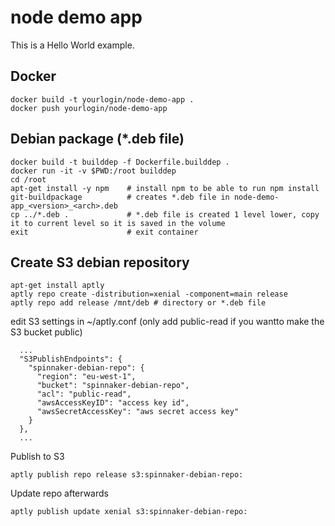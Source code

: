 # node demo app
This is a Hello World example.

## Docker
```
docker build -t yourlogin/node-demo-app .
docker push yourlogin/node-demo-app
```

## Debian package (\*.deb file)
```
docker build -t builddep -f Dockerfile.builddep .
docker run -it -v $PWD:/root builddep
cd /root
apt-get install -y npm    # install npm to be able to run npm install
git-buildpackage          # creates *.deb file in node-demo-app_<version>_<arch>.deb
cp ../*.deb .             # *.deb file is created 1 level lower, copy it to current level so it is saved in the volume
exit                      # exit container
```

## Create S3 debian repository
```
apt-get install aptly
aptly repo create -distribution=xenial -component=main release
aptly repo add release /mnt/deb # directory or *.deb file
```

edit S3 settings in ~/aptly.conf (only add public-read if you wantto make the S3 bucket public)
```
  ...
  "S3PublishEndpoints": {
    "spinnaker-debian-repo": {
      "region": "eu-west-1",
      "bucket": "spinnaker-debian-repo",
      "acl": "public-read",
      "awsAccessKeyID": "access key id",
      "awsSecretAccessKey": "aws secret access key"
    }
  },
  ...
```

Publish to S3
```
aptly publish repo release s3:spinnaker-debian-repo:
```

Update repo afterwards
```
aptly publish update xenial s3:spinnaker-debian-repo:
```

